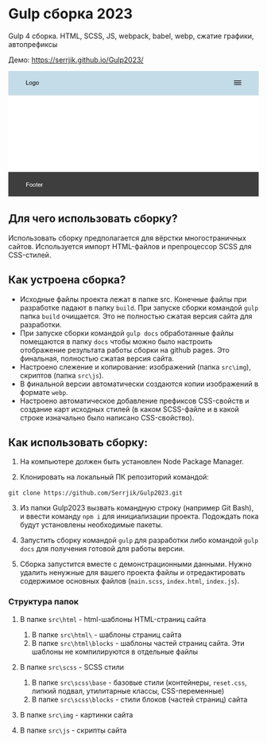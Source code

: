 # Gulp сборка 2023
Gulp 4 сборка. HTML, SCSS, JS, webpack, babel, webp, сжатие графики, автопрефиксы

Демо:
https://serrjik.github.io/Gulp2023/

![Скриншот страницы](https://github.com/Serrjik/Gulp2023/blob/main/page.jpg)

## Для чего использовать сборку?

Использовать сборку предполагается для вёрстки многостраничных сайтов. Используется импорт HTML-файлов и препроцессор SCSS для CSS-стилей.

## Как устроена сборка?
* Исходные файлы проекта лежат в папке src. Конечные файлы при разработке падают в папку `build`. При запуске сборки командой `gulp` папка `build` очищается. Это не полностью сжатая версия сайта для разработки.
* При запуске сборки командой `gulp docs` обработанные файлы помещаются в папку `docs` чтобы можно было настроить отображение результата работы сборки на github pages. Это финальная, полностью сжатая версия сайта.
* Настроено слежение и копирование: изображений (папка `src\img`), скриптов (папка `src\js`).
* В финальной версии автоматически создаются копии изображений в формате `webp`.
* Настроено автоматическое добавление префиксов CSS-свойств и создание карт исходных стилей (в каком SCSS-файле и в какой строке изначально было написано CSS-свойство).

## Как использовать сборку:

1. На компьютере должен быть установлен Node Package Manager.

2. Клонировать на локальный ПК репозиторий командой:

`git clone https://github.com/Serrjik/Gulp2023.git`

3. Из папки Gulp2023 вызвать командную строку (например Git Bash), и ввести команду `npm i` для инициализации проекта. Подождать пока будут установлены необходимые пакеты.

4. Запустить сборку командой `gulp` для разработки
   либо командой `gulp docs` для получения готовой для работы версии.

6. Сборка запустится вместе с демонстрационными данными. Нужно удалить ненужные для вашего проекта файлы и отредактировать содержимое основных файлов (`main.scss`, `index.html`, `index.js`).

### Структура папок

1. В папке `src\html` - html-шаблоны HTML-страниц сайта

    1. В папке `src\html\` - шаблоны страниц сайта
    2. В папке `src\html\blocks` - шаблоны частей страниц сайта. Эти шаблоны не компилируются в отдельные файлы

2. В папке `src\scss` - SCSS стили
   
    1. В папке `src\scss\base` - базовые стили (контейнеры, `reset.css`, липкий подвал, утилитарные классы, CSS-переменные)
    2. В папке `src\scss\blocks` - стили блоков (частей страниц) сайта

4. В папке `src\img` - картинки сайта

5. В папке `src\js` - скрипты сайта
